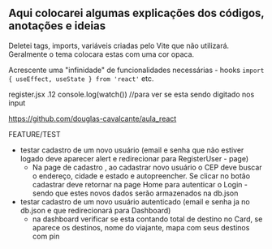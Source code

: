 ## Aqui colocarei algumas explicações dos códigos, anotações e ideias

Deletei tags, imports, variáveis criadas pelo Vite que não utilizará. Geralmente o tema colocara estas com uma cor opaca.

Acrescente uma "infinidade" de funcionalidades necessárias - hooks ```import { useEffect, useState } from 'react'``` etc.

register.jsx   .12
    console.log(watch()) //para ver se esta sendo digitado nos input


https://github.com/douglas-cavalcante/aula_react



FEATURE/TEST

- testar cadastro de um novo usuário (email e senha que não estiver logado deve aparecer alert e redirecionar para RegisterUser - page)
  - Na page de cadastro , ao cadastrar novo usuário o CEP deve buscar o endereço, cidade e estado e autopreencher. Se clicar no botão cadastrar deve retornar na page Home para autenticar o Login - sendo que estes novos dados serão armazenados na db.json
- testar cadastro de um novo usuário autenticado (email e senha ja no db.json e que redirecionará para Dashboard)
  - na dashboard verificar se esta contando total de destino no Card, se aparece os destinos, nome do viajante, mapa com seus destinos com pin

